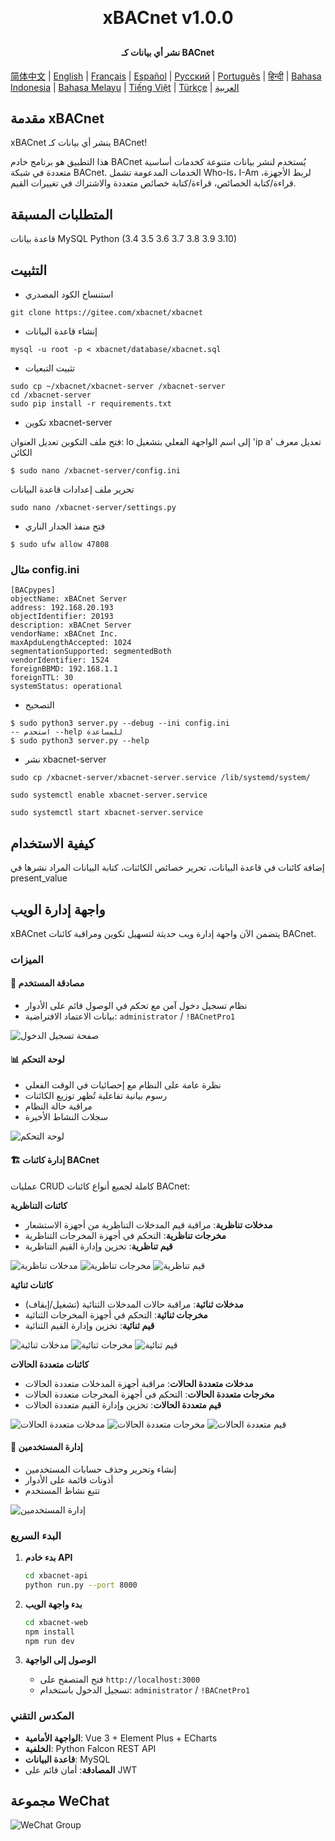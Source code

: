 <h1 align="center" style="margin: 30px 0 30px; font-weight: bold;">xBACnet v1.0.0</h1>
<h4 align="center">نشر أي بيانات كـ BACnet</h4>

[简体中文](./README_CN.md) | [English](./README.md) | [Français](./README_FR.md) | [Español](./README_ES.md) | [Русский](./README_RU.md) | [Português](./README_PT.md) | [हिन्दी](./README_HI.md) | [Bahasa Indonesia](./README_ID.md) | [Bahasa Melayu](./README_MS.md) | [Tiếng Việt](./README_VI.md) | [Türkçe](./README_TR.md) | [العربية](./README_AR.md)

## مقدمة xBACnet

xBACnet ينشر أي بيانات كـ BACnet!

هذا التطبيق هو برنامج خادم BACnet يُستخدم لنشر بيانات متنوعة كخدمات أساسية متعددة في شبكة BACnet.
الخدمات المدعومة تشمل Who-Is، I-Am لربط الأجهزة، قراءة/كتابة الخصائص، قراءة/كتابة خصائص متعددة والاشتراك في تغييرات القيم.


## المتطلبات المسبقة
قاعدة بيانات MySQL
Python (3.4 3.5 3.6 3.7 3.8 3.9 3.10)


## التثبيت

* استنساخ الكود المصدري
```
git clone https://gitee.com/xbacnet/xbacnet
```
* إنشاء قاعدة البيانات
```
mysql -u root -p < xbacnet/database/xbacnet.sql
```
* تثبيت التبعيات
```
sudo cp ~/xbacnet/xbacnet-server /xbacnet-server
cd /xbacnet-server
sudo pip install -r requirements.txt
```

* تكوين xbacnet-server

فتح ملف التكوين
تعديل العنوان: lo إلى اسم الواجهة الفعلي بتشغيل 'ip a'
تعديل معرف الكائن
```
$ sudo nano /xbacnet-server/config.ini
```

تحرير ملف إعدادات قاعدة البيانات
```
sudo nano /xbacnet-server/settings.py
```

* فتح منفذ الجدار الناري
```
$ sudo ufw allow 47808
```


### مثال config.ini
```
[BACpypes]
objectName: xBACnet Server
address: 192.168.20.193
objectIdentifier: 20193
description: xBACnet Server
vendorName: xBACnet Inc.
maxApduLengthAccepted: 1024
segmentationSupported: segmentedBoth
vendorIdentifier: 1524
foreignBBMD: 192.168.1.1
foreignTTL: 30
systemStatus: operational
```


* التصحيح
```
$ sudo python3 server.py --debug --ini config.ini
-- استخدم --help للمساعدة
$ sudo python3 server.py --help
```

* نشر xbacnet-server
```
sudo cp /xbacnet-server/xbacnet-server.service /lib/systemd/system/
```

```
sudo systemctl enable xbacnet-server.service
```

```
sudo systemctl start xbacnet-server.service
```

## كيفية الاستخدام
إضافة كائنات في قاعدة البيانات، تحرير خصائص الكائنات، كتابة البيانات المراد نشرها في present_value

## واجهة إدارة الويب

xBACnet يتضمن الآن واجهة إدارة ويب حديثة لتسهيل تكوين ومراقبة كائنات BACnet.

### الميزات

#### 🔐 مصادقة المستخدم
- نظام تسجيل دخول آمن مع تحكم في الوصول قائم على الأدوار
- بيانات الاعتماد الافتراضية: `administrator` / `!BACnetPro1`

![صفحة تسجيل الدخول](images/login.png)

#### 📊 لوحة التحكم
- نظرة عامة على النظام مع إحصائيات في الوقت الفعلي
- رسوم بيانية تفاعلية تُظهر توزيع الكائنات
- مراقبة حالة النظام
- سجلات النشاط الأخيرة

![لوحة التحكم](images/dashboard.png)

#### 🏗️ إدارة كائنات BACnet
عمليات CRUD كاملة لجميع أنواع كائنات BACnet:

**كائنات التناظرية**
- **مدخلات تناظرية**: مراقبة قيم المدخلات التناظرية من أجهزة الاستشعار
- **مخرجات تناظرية**: التحكم في أجهزة المخرجات التناظرية
- **قيم تناظرية**: تخزين وإدارة القيم التناظرية

![مدخلات تناظرية](images/analog-inputs.png)
![مخرجات تناظرية](images/analog-outputs.png)
![قيم تناظرية](images/analog-values.png)

**كائنات ثنائية**
- **مدخلات ثنائية**: مراقبة حالات المدخلات الثنائية (تشغيل/إيقاف)
- **مخرجات ثنائية**: التحكم في أجهزة المخرجات الثنائية
- **قيم ثنائية**: تخزين وإدارة القيم الثنائية

![مدخلات ثنائية](images/binary-inputs.png)
![مخرجات ثنائية](images/binary-outputs.png)
![قيم ثنائية](images/binary-values.png)

**كائنات متعددة الحالات**
- **مدخلات متعددة الحالات**: مراقبة أجهزة المدخلات متعددة الحالات
- **مخرجات متعددة الحالات**: التحكم في أجهزة المخرجات متعددة الحالات
- **قيم متعددة الحالات**: تخزين وإدارة القيم متعددة الحالات

![مدخلات متعددة الحالات](images/multi-state-inputs.png)
![مخرجات متعددة الحالات](images/multi-state-outputs.png)
![قيم متعددة الحالات](images/multi-state-values.png)

#### 👥 إدارة المستخدمين
- إنشاء وتحرير وحذف حسابات المستخدمين
- أذونات قائمة على الأدوار
- تتبع نشاط المستخدم

![إدارة المستخدمين](images/user-management.png)

### البدء السريع

1. **بدء خادم API**
   ```bash
   cd xbacnet-api
   python run.py --port 8000
   ```

2. **بدء واجهة الويب**
   ```bash
   cd xbacnet-web
   npm install
   npm run dev
   ```

3. **الوصول إلى الواجهة**
   - فتح المتصفح على `http://localhost:3000`
   - تسجيل الدخول باستخدام: `administrator` / `!BACnetPro1`

### المكدس التقني
- **الواجهة الأمامية**: Vue 3 + Element Plus + ECharts
- **الخلفية**: Python Falcon REST API
- **قاعدة البيانات**: MySQL
- **المصادقة**: أمان قائم على JWT

## مجموعة WeChat

![WeChat Group](qr_code_wechat_group.png)

